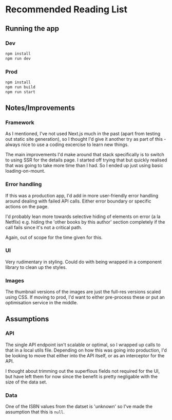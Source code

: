 # Recommended Reading List

## Running the app

### Dev

```bash
npm install
npm run dev
```

### Prod

```bash
npm install
npm run build
npm run start
```

## Notes/Improvements

### Framework
As I mentioned, I've not used Next.js much in the past (apart from testing out static site generation), so I thought I'd give it another try as part of this - always nice to use a coding excercise to learn new things.

The main improvements I'd make around that stack specifically is to switch to using SSR for the details page. I started off trying that but quickly realised that was going to take more time than I had. So I ended up just using basic loading-on-mount.

### Error handling
If this was a production app, I'd add in more user-friendly error handling around dealing with failed API calls. Either error boundary or specific actions on the page.

I'd probably lean more towards selective hiding of elements on error (a la Netflix) e.g. hiding the 'other books by this author' section completely if the call fails since it's not a critical path.

Again, out of scope for the time given for this.

### UI
Very rudimentary in styling. Could do with being wrapped in a component library to clean up the styles.

### Images
The thumbnail versions of the images are just the full-res versions scaled using CSS. If moving to prod, I'd want to either pre-process these or put an optimisation service in the middle.

## Assumptions

### API
The single API endpoint isn't scalable or optimal, so I wrapped up calls to that in a local utils file. Depending on how this was going into production, I'd be looking to move that either into the API itself, or as an interceptor for the API.

I thought about trimming out the superflous fields not required for the UI, but have left them for now since the benefit is pretty negligable with the size of the data set.

### Data
One of the ISBN values from the datset is 'unknown' so I've made the assumption that this is `null`.
